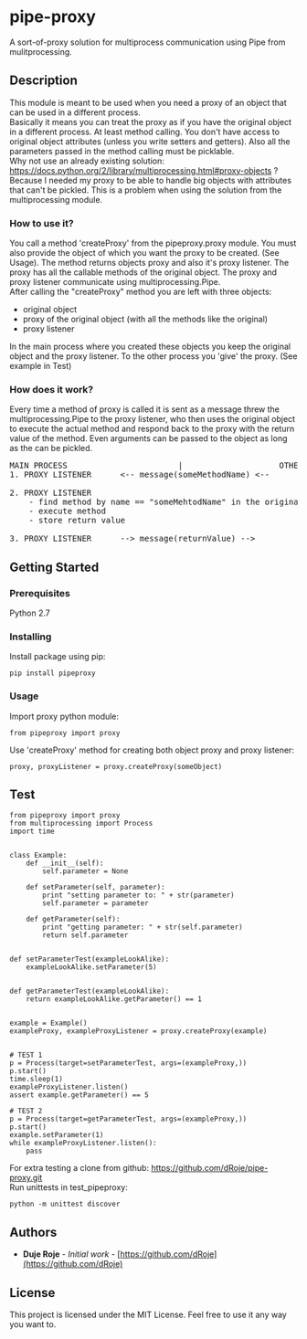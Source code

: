# pipe-proxy

A sort-of-proxy solution for multiprocess communication using Pipe from mulitprocessing. 

## Description

This module is meant to be used when you need a proxy of an object that can be used in a different process.
<br>
Basically it means you can treat the proxy as if you have the original object in a different process. At least 
method calling. You don't have access to original object attributes (unless you write setters and getters). Also
all the parameters passed in the method calling must be picklable.
<br/> 
Why not use an already existing solution: https://docs.python.org/2/library/multiprocessing.html#proxy-objects ?
<br/>
Because I needed my proxy to be able to handle big objects with attributes that can't be pickled. This is a 
problem when using the solution from the multiprocessing module.

### How to use it?

You call a method 'createProxy' from the pipeproxy.proxy module. You must also provide the object of which you want
the proxy to be created. (See Usage).
The method returns objects proxy and also it's proxy listener. The proxy has all the callable methods of the original
object. The proxy and proxy listener communicate using multiprocessing.Pipe.
<br/>
After calling the "createProxy" method you are left with three objects:
* original object
* proxy of the original object (with all the methods like the original)
* proxy listener

In the main process where you created these objects you keep the original object and the proxy listener. To the other
process you 'give' the proxy. (See example in Test)
<br/>

### How does it work?

Every time a method of proxy is called it is sent as a message threw the multiprocessing.Pipe to the proxy listener, who
then uses the original object to execute the actual method and respond back to the proxy with the return value of the 
method. Even arguments can be passed to the object as long as the can be pickled. 

<pre>
MAIN PROCESS                       |                    OTHER PROCESS
1. PROXY LISTENER      <-- message(someMethodName) <--       PROXY

2. PROXY LISTENER      
    - find method by name == "someMehtodName" in the original object
    - execute method
    - store return value
    
3. PROXY LISTENER      --> message(returnValue) -->         PROXY
</pre>


## Getting Started

### Prerequisites

Python 2.7


### Installing

Install package using pip:

```
pip install pipeproxy
```


### Usage

Import proxy python module:

```
from pipeproxy import proxy
```

Use 'createProxy' method for creating both object proxy and proxy listener:

```
proxy, proxyListener = proxy.createProxy(someObject)
```


## Test

```
from pipeproxy import proxy
from multiprocessing import Process
import time 


class Example:
    def __init__(self):
        self.parameter = None

    def setParameter(self, parameter):
        print "setting parameter to: " + str(parameter)
        self.parameter = parameter

    def getParameter(self):
        print "getting parameter: " + str(self.parameter)
        return self.parameter


def setParameterTest(exampleLookAlike):
    exampleLookAlike.setParameter(5)


def getParameterTest(exampleLookAlike):
    return exampleLookAlike.getParameter() == 1


example = Example()
exampleProxy, exampleProxyListener = proxy.createProxy(example)


# TEST 1
p = Process(target=setParameterTest, args=(exampleProxy,))
p.start()
time.sleep(1)
exampleProxyListener.listen()
assert example.getParameter() == 5

# TEST 2
p = Process(target=getParameterTest, args=(exampleProxy,))
p.start()
example.setParameter(1)
while exampleProxyListener.listen():
    pass

```

For extra testing a clone from github: https://github.com/dRoje/pipe-proxy.git <br/>
Run unittests in test_pipeproxy:

```
python -m unittest discover
```


## Authors

* **Duje Roje** - *Initial work* - [https://github.com/dRoje](https://github.com/dRoje)


## License

This project is licensed under the MIT License. 
Feel free to use it any way you want to.
